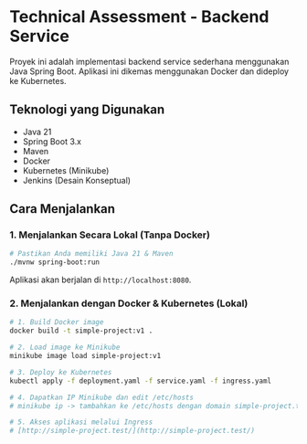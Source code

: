 # Technical Assessment - Backend Service

Proyek ini adalah implementasi backend service sederhana menggunakan Java Spring Boot. Aplikasi ini dikemas menggunakan Docker dan dideploy ke Kubernetes.

## Teknologi yang Digunakan
- Java 21
- Spring Boot 3.x
- Maven
- Docker
- Kubernetes (Minikube)
- Jenkins (Desain Konseptual)

## Cara Menjalankan

### 1. Menjalankan Secara Lokal (Tanpa Docker)
```bash
# Pastikan Anda memiliki Java 21 & Maven
./mvnw spring-boot:run
```
Aplikasi akan berjalan di `http://localhost:8080`.

### 2. Menjalankan dengan Docker & Kubernetes (Lokal)
```bash
# 1. Build Docker image
docker build -t simple-project:v1 .

# 2. Load image ke Minikube
minikube image load simple-project:v1

# 3. Deploy ke Kubernetes
kubectl apply -f deployment.yaml -f service.yaml -f ingress.yaml

# 4. Dapatkan IP Minikube dan edit /etc/hosts
# minikube ip -> tambahkan ke /etc/hosts dengan domain simple-project.test

# 5. Akses aplikasi melalui Ingress
# [http://simple-project.test/](http://simple-project.test/)
```